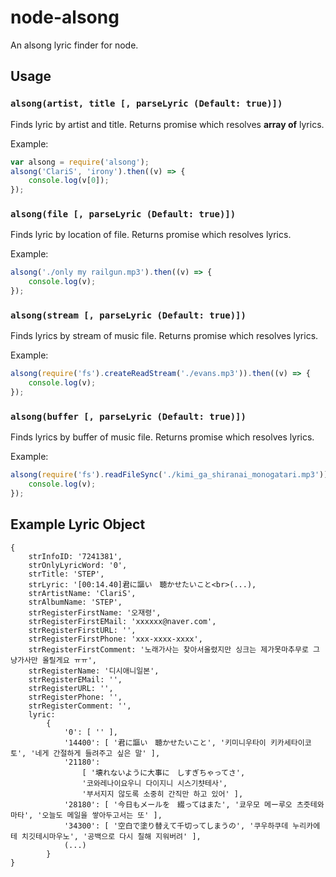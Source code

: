 # node-alsong
An alsong lyric finder for node.

## Usage
### `alsong(artist, title [, parseLyric (Default: true)])`
Finds lyric by artist and title.
Returns promise which resolves **array of** lyrics.

Example:
```js
var alsong = require('alsong');
alsong('ClariS', 'irony').then((v) => {
	console.log(v[0]);
});
```

### `alsong(file [, parseLyric (Default: true)])`
Finds lyric by location of file.
Returns promise which resolves lyrics.

Example:
```js
alsong('./only my railgun.mp3').then((v) => {
	console.log(v);
});
```

### `alsong(stream [, parseLyric (Default: true)])`
Finds lyrics by stream of music file.
Returns promise which resolves lyrics.

Example:
```js
alsong(require('fs').createReadStream('./evans.mp3')).then((v) => {
	console.log(v);
});
```

### `alsong(buffer [, parseLyric (Default: true)])`
Finds lyrics by buffer of music file.
Returns promise which resolves lyrics.

Example:
```js
alsong(require('fs').readFileSync('./kimi_ga_shiranai_monogatari.mp3')).then((v) => {
	console.log(v);
});
```

## Example Lyric Object
```
{
	strInfoID: '7241381',
	strOnlyLyricWord: '0',
	strTitle: 'STEP',
	strLyric: '[00:14.40]君に謳い　聴かせたいこと<br>(...),
	strArtistName: 'ClariS',
	strAlbumName: 'STEP',
	strRegisterFirstName: '오재령',
	strRegisterFirstEMail: 'xxxxxx@naver.com',
	strRegisterFirstURL: '',
	strRegisterFirstPhone: 'xxx-xxxx-xxxx',
	strRegisterFirstComment: '노래가사는 찾아서올렸지만 싱크는 제가못마추무로 그냥가사만 올릴게요 ㅠㅠ',
	strRegisterName: '디시애니일본',
	strRegisterEMail: '',
	strRegisterURL: '',
	strRegisterPhone: '',
	strRegisterComment: '',
	lyric:
		{
			'0': [ '' ],
			'14400': [ '君に謳い　聴かせたいこと', '키미니우타이 키카세타이코토', '네게 간절하게 들려주고 싶은 말' ],
			'21180':
				[ '壊れないように大事に　しすぎちゃってさ',
				'코와레나이요우니 다이지니 시스기챳테사',
				'부서지지 않도록 소중히 간직만 하고 있어' ],
			'28180': [ '今日もメールを　綴ってはまた', '쿄우모 메ー루오 츠즛테와 마타', '오늘도 메일을 쌓아두고서는 또' ],
			'34300': [ '空白で塗り替えて千切ってしまうの', '쿠우하쿠데 누리카에테 치깃테시마우노', '공백으로 다시 칠해 지워버려' ],
			(...)
		}
}
```

